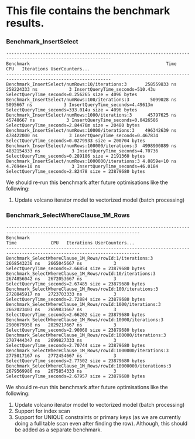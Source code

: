 # This file contains the benchmark results.

### Benchmark_InsertSelect

```
--------------------------------------------------------------------------------------------------------------
Benchmark                                                    Time             CPU   Iterations UserCounters...
--------------------------------------------------------------------------------------------------------------
Benchmark_InsertSelect/numRows:10/iterations:3       258559833 ns    258224333 ns            3 InsertQueryTime_seconds=510.43u SelectQueryTime_seconds=0.256265 size = 4096 bytes
Benchmark_InsertSelect/numRows:100/iterations:3        5099028 ns      5095667 ns            3 InsertQueryTime_seconds=4.49613m SelectQueryTime_seconds=333.014u size = 4096 bytes
Benchmark_InsertSelect/numRows:1000/iterations:3      45797625 ns     45748667 ns            3 InsertQueryTime_seconds=0.0426586 SelectQueryTime_seconds=2.84476m size = 20480 bytes
Benchmark_InsertSelect/numRows:10000/iterations:3    496342639 ns    478422000 ns            3 InsertQueryTime_seconds=0.467834 SelectQueryTime_seconds=0.0279933 size = 200704 bytes
Benchmark_InsertSelect/numRows:100000/iterations:3  4998900889 ns   4832154333 ns            3 InsertQueryTime_seconds=4.70736 SelectQueryTime_seconds=0.289186 size = 2191360 bytes
Benchmark_InsertSelect/numRows:1000000/iterations:3 4.8859e+10 ns   4.7694e+10 ns            3 InsertQueryTime_seconds=46.0184 SelectQueryTime_seconds=2.82478 size = 23879680 bytes
```

We should re-run this benchmark after future optimisations like the following:
1. Update volcano iterator model to vectorized model (batch processing)

### Benchmark_SelectWhereClause_1M_Rows

```
-------------------------------------------------------------------------------------------------------------------------
Benchmark                                                               Time             CPU   Iterations UserCounters...
-------------------------------------------------------------------------------------------------------------------------
Benchmark_SelectWhereClause_1M_Rows/rowId:1/iterations:3        2668543236 ns   2665045667 ns            3 SelectQueryTime_seconds=2.66854 size = 23879680 bytes
Benchmark_SelectWhereClause_1M_Rows/rowId:10/iterations:3       2674856042 ns   2672053667 ns            3 SelectQueryTime_seconds=2.67485 size = 23879680 bytes
Benchmark_SelectWhereClause_1M_Rows/rowId:100/iterations:3      2728845917 ns   2723703333 ns            3 SelectQueryTime_seconds=2.72884 size = 23879680 bytes
Benchmark_SelectWhereClause_1M_Rows/rowId:1000/iterations:3     2662023403 ns   2659831667 ns            3 SelectQueryTime_seconds=2.66202 size = 23879680 bytes
Benchmark_SelectWhereClause_1M_Rows/rowId:10000/iterations:3    2900679958 ns   2829217667 ns            3 SelectQueryTime_seconds=2.90068 size = 23879680 bytes
Benchmark_SelectWhereClause_1M_Rows/rowId:100000/iterations:3   2707444347 ns   2699827333 ns            3 SelectQueryTime_seconds=2.70744 size = 23879680 bytes
Benchmark_SelectWhereClause_1M_Rows/rowId:1000000/iterations:3  2775017167 ns   2772454667 ns            3 SelectQueryTime_seconds=2.77502 size = 23879680 bytes
Benchmark_SelectWhereClause_1M_Rows/rowId:10000000/iterations:3 2679569986 ns   2675854333 ns            3 SelectQueryTime_seconds=2.67957 size = 23879680 bytes
```

We should re-run this benchmark after future optimisations like the following:
1. Update volcano iterator model to vectorized model (batch processing)
2. Support for index scan
3. Support for UNIQUE constraints or primary keys (as we are currently doing a full table scan even after finding the row). Although, this should be added as a separate benchmark.
